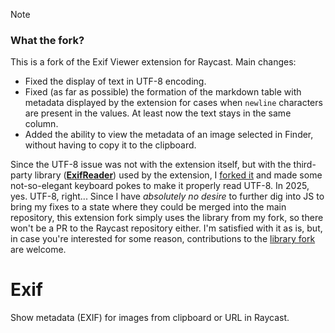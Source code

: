> [!note]
> ### What the fork?
> This is a fork of the Exif Viewer extension for Raycast. Main changes:
>   - Fixed the display of text in UTF-8 encoding.
>   - Fixed (as far as possible) the formation of the markdown table with metadata displayed by the extension for cases when `newline` characters are present in the values. At least now the text stays in the same column.
>   - Added the ability to view the metadata of an image selected in Finder, without having to copy it to the clipboard.
>
> Since the UTF-8 issue was not with the extension itself, but with the third-party library ([__ExifReader__](https://github.com/mattiasw/ExifReader)) used by the extension, I [forked it](https://github.com/RomanVPX/ExifReader-UTF-8) and made some not-so-elegant keyboard pokes to make it properly read UTF-8. In 2025, yes. UTF-8, right... Since I have *absolutely no desire* to further dig into JS to bring my fixes to a state where they could be merged into the main repository, this extension fork simply uses the library from my fork, so there won't be a PR to the Raycast repository either. I'm satisfied with it as is, but,  in case you're interested for some reason, contributions to the [library fork](https://github.com/RomanVPX/ExifReader-UTF-8) are welcome.

# Exif

Show metadata (EXIF) for images from clipboard or URL in Raycast.
